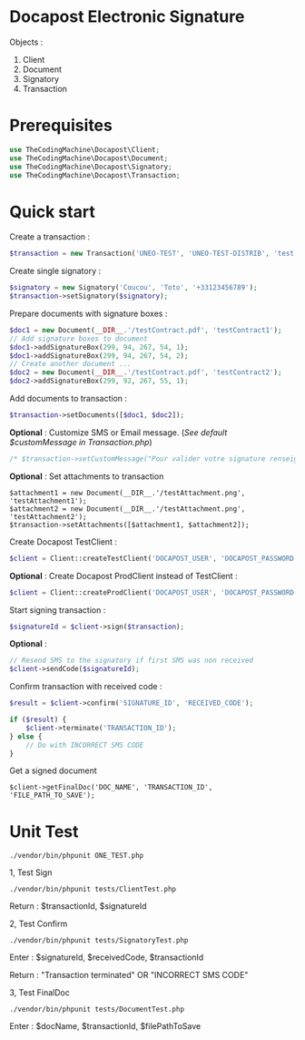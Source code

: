 # Docapost Electronic Signature
Objects :
1. Client
2. Document
3. Signatory
4. Transaction

# Prerequisites
```php
use TheCodingMachine\Docapost\Client;
use TheCodingMachine\Docapost\Document;
use TheCodingMachine\Docapost\Signatory;
use TheCodingMachine\Docapost\Transaction;
```

# Quick start
Create a transaction :
```php
$transaction = new Transaction('UNEO-TEST', 'UNEO-TEST-DISTRIB', 'test');
```

Create single signatory :
```php
$signatory = new Signatory('Coucou', 'Toto', '+33123456789');
$transaction->setSignatory($signatory);
```
Prepare documents with signature boxes :
```php
$doc1 = new Document(__DIR__.'/testContract.pdf', 'testContract1');
// Add signature boxes to document
$doc1->addSignatureBox(299, 94, 267, 54, 1);
$doc1->addSignatureBox(299, 94, 267, 54, 2);
// Create another document ...
$doc2 = new Document(__DIR__.'/testContract.pdf', 'testContract2');
$doc2->addSignatureBox(299, 92, 267, 55, 1);
```

Add documents to transaction :
```php
$transaction->setDocuments([$doc1, $doc2]);
```
**Optional** : Customize SMS or Email message. (*See default $customMessage in Transaction.php*)
```php
/* $transaction->setCustomMessage("Pour valider votre signature renseignez le code suivant :\n{OTP}."); */
```
**Optional** : Set attachments to transaction
```
$attachment1 = new Document(__DIR__.'/testAttachment.png', 'testAttachment1');
$attachment2 = new Document(__DIR__.'/testAttachment.png', 'testAttachment2');
$transaction->setAttachments([$attachment1, $attachment2]);
```
Create Docapost TestClient :
```php
$client = Client::createTestClient('DOCAPOST_USER', 'DOCAPOST_PASSWORD');
```
**Optional** : Create Docapost ProdClient instead of TestClient :
```php
$client = Client::createProdClient('DOCAPOST_USER', 'DOCAPOST_PASSWORD');
```
Start signing transaction :
```php
$signatureId = $client->sign($transaction);
```

**Optional** :
```php
// Resend SMS to the signatory if first SMS was non received
$client->sendCode($signatureId);
```

Confirm transaction with received code :
```php
$result = $client->confirm('SIGNATURE_ID', 'RECEIVED_CODE');

if ($result) {
    $client->terminate('TRANSACTION_ID');
} else {
    // Do with INCORRECT SMS CODE 
}
```

Get a signed document
```
$client->getFinalDoc('DOC_NAME', 'TRANSACTION_ID', 'FILE_PATH_TO_SAVE');
```

# Unit Test
```
./vendor/bin/phpunit ONE_TEST.php
```

1, Test Sign
```
./vendor/bin/phpunit tests/ClientTest.php 
```
Return : $transactionId, $signatureId

2, Test Confirm
```
./vendor/bin/phpunit tests/SignatoryTest.php 
```
Enter : $signatureId, $receivedCode, $transactionId

Return : "Transaction terminated" OR "INCORRECT SMS CODE"

3, Test FinalDoc
```
./vendor/bin/phpunit tests/DocumentTest.php 
```
Enter : $docName, $transactionId, $filePathToSave
